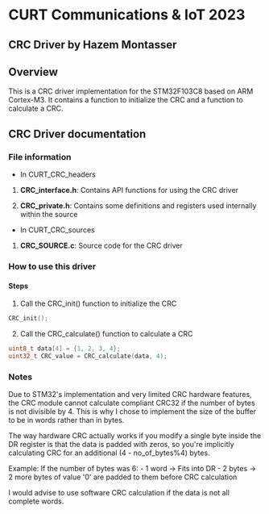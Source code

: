 # CURT Communications & IoT 2023

## CRC Driver by Hazem Montasser

## Overview

This is a CRC driver implementation for the STM32F103C8 based on ARM Cortex-M3. It contains a function to initialize the CRC and a function to calculate a CRC.

## CRC Driver documentation

### File information

- In CURT_CRC_headers

1. **CRC_interface.h**: Contains API functions for using the CRC driver

2. **CRC_private.h**: Contains some definitions and registers used internally within the source

- In CURT_CRC_sources

1. **CRC_SOURCE.c**: Source code for the CRC driver

### How to use this driver

#### Steps

1. Call the CRC_init() function to initialize the CRC

```c
CRC_init();
```

2. Call the CRC_calculate() function to calculate a CRC

```c
uint8_t data[4] = {1, 2, 3, 4};
uint32_t CRC_value = CRC_calculate(data, 4);
```

### Notes

Due to STM32's implementation and very limited CRC hardware features, the CRC module cannot calculate compliant CRC32 if the number of bytes is not divisible by 4. This is why I chose to implement the size of the buffer to be in words rather than in bytes.

The way hardware CRC actually works if you modify a single byte inside the DR register is that the data is padded with zeros, so you're implicitly calculating CRC for an additional (4 - no_of_bytes%4) bytes.

Example:
	If the number of bytes was 6:
		- 1 word -> Fits into DR
		- 2 bytes -> 2 more bytes of value '0' are padded to them before CRC calculation
		
I would advise to use software CRC calculation if the data is not all complete words.